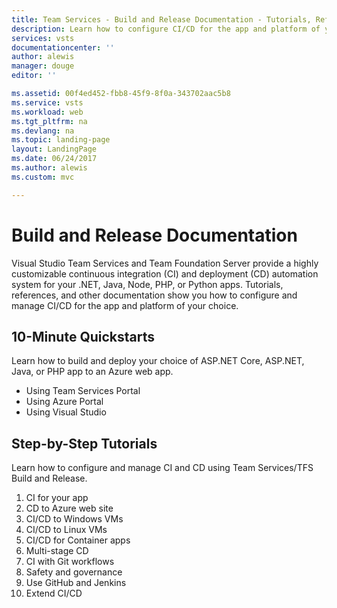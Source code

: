 ```yaml
---
title: Team Services - Build and Release Documentation - Tutorials, Reference | Microsoft Docs
description: Learn how to configure CI/CD for the app and platform of your choice. Tutorials, references, and other documentation.
services: vsts
documentationcenter: ''
author: alewis
manager: douge
editor: ''

ms.assetid: 00f4ed452-fbb8-45f9-8f0a-343702aac5b8
ms.service: vsts
ms.workload: web
ms.tgt_pltfrm: na
ms.devlang: na
ms.topic: landing-page
layout: LandingPage
ms.date: 06/24/2017
ms.author: alewis
ms.custom: mvc

---
```

# Build and Release Documentation

Visual Studio Team Services and Team Foundation Server provide a highly customizable continuous integration (CI) and deployment (CD) automation system for your .NET, Java, Node, PHP, or Python apps. Tutorials, references, and other documentation show you how to configure and manage CI/CD for the app and platform of your choice.

## 10-Minute Quickstarts

Learn how to build and deploy your choice of ASP.NET Core, ASP.NET, Java, or PHP app to an Azure web app.

* Using Team Services Portal
* Using Azure Portal
* Using Visual Studio

## Step-by-Step Tutorials

Learn how to configure and manage CI and CD using Team Services/TFS Build and Release.

1. CI for your app
2. CD to Azure web site
3. CI/CD to Windows VMs
4. CI/CD to Linux VMs
5. CI/CD for Container apps
6. Multi-stage CD
7. CI with Git workflows
8. Safety and governance
9. Use GitHub and Jenkins
10. Extend CI/CD
